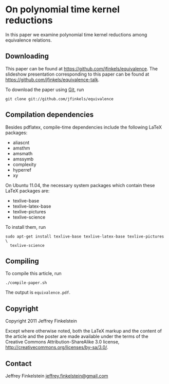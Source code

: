 On polynomial time kernel reductions
====================================

In this paper we examine polynomial time kernel reductions among equivalence
relations.

Downloading
-----------

This paper can be found at https://github.com/jfinkels/equivalence. The
slideshow presentation corresponding to this paper can be found at
https://github.com/jfinkels/equivalence-talk.

To download the paper using [Git][1], run

    git clone git://github.com/jfinkels/equivalence

[1]: http://git-scm.com

Compilation dependencies
------------------------

Besides pdflatex, compile-time dependencies include the following LaTeX
packages:

* aliascnt
* amsthm
* amsmath
* amssymb
* complexity
* hyperref
* xy

On Ubuntu 11.04, the necessary system packages which contain these LaTeX
packages are:

* texlive-base
* texlive-latex-base
* texlive-pictures
* texlive-science

To install them, run

    sudo apt-get install texlive-base texlive-latex-base texlive-pictures \
      texlive-science

Compiling
---------

To compile this article, run 

    ./compile-paper.sh

The output is `equivalence.pdf`.

Copyright
---------

Copyright 2011 Jeffrey Finkelstein

Except where otherwise noted, both the LaTeX markup and the content of the
article and the poster are made available under the terms of the Creative
Commons Attribution-ShareAlike 3.0 license,
http://creativecommons.org/licenses/by-sa/3.0/.

Contact
-------

Jeffrey Finkelstein <jeffrey.finkelstein@gmail.com>
